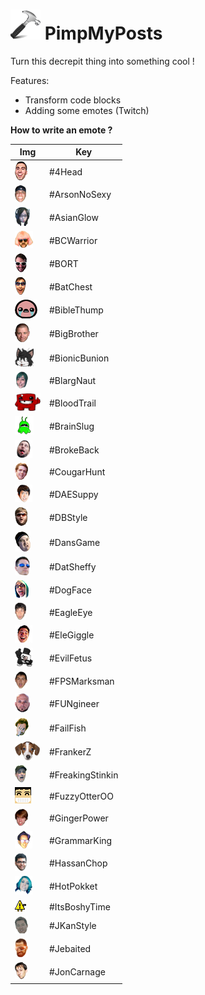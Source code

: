 ![alt tag](img/icon48.png) PimpMyPosts
========

Turn this decrepit thing into something cool !

Features:

- Transform code blocks
- Adding some emotes (Twitch)

**How to write an emote ?**

| Img  | Key |
| ------------- | ------------- |
| ![alt tag](img/emotes/4Head.png) | #4Head | | | ![alt tag](img/emotes/KZassault.png) | #KZassault | | | ![alt tag](img/emotes/SoBayed.png) | #SoBayed |
| ![alt tag](img/emotes/ArsonNoSexy.png) | #ArsonNoSexy | | | ![alt tag](img/emotes/KZcover.png) | #KZcover | | | ![alt tag](img/emotes/SoonerLater.png) | #SoonerLater |
| ![alt tag](img/emotes/AsianGlow.png) | #AsianGlow | | | ![alt tag](img/emotes/KZowl.png) | #KZowl | | | ![alt tag](img/emotes/StoneLightning.png) | #StoneLightning |
| ![alt tag](img/emotes/BCWarrior.png) | #BCWarrior | | | ![alt tag](img/emotes/KZskull.png) | #KZskull | | | ![alt tag](img/emotes/StrawBeary.png) | #StrawBeary |
| ![alt tag](img/emotes/BORT.png) | #BORT | | | ![alt tag](img/emotes/Kappa.png) | #Kappa | | | ![alt tag](img/emotes/SuperVinlin.png) | #SuperVinlin |
| ![alt tag](img/emotes/BatChest.png) | #BatChest | | | ![alt tag](img/emotes/Keepo.png) | #Keepo | | | ![alt tag](img/emotes/SwiftRage.png) | #SwiftRage |
| ![alt tag](img/emotes/BibleThump.png) | #BibleThump | | | ![alt tag](img/emotes/KevinTurtle.png) | #KevinTurtle | | | ![alt tag](img/emotes/TF2John.png) | #TF2John |
| ![alt tag](img/emotes/BigBrother.png) | #BigBrother | | | ![alt tag](img/emotes/Kippa.png) | #Kippa | | | ![alt tag](img/emotes/TehFunrun.png) | #TehFunrun |
| ![alt tag](img/emotes/BionicBunion.png) | #BionicBunion | | | ![alt tag](img/emotes/Kreygasm.png) | #Kreygasm | | | ![alt tag](img/emotes/TheRinger.png) | #TheRinger |
| ![alt tag](img/emotes/BlargNaut.png) | #BlargNaut | | | ![alt tag](img/emotes/MVGame.png) | #MVGame | | | ![alt tag](img/emotes/TheTarFu.png) | #TheTarFu |
| ![alt tag](img/emotes/BloodTrail.png) | #BloodTrail | | | ![alt tag](img/emotes/MrDestructoid.png) | #MrDestructoid | | | ![alt tag](img/emotes/ThunBeast.png) | #ThunBeast |
| ![alt tag](img/emotes/BrainSlug.png) | #BrainSlug | | | ![alt tag](img/emotes/NinjaTroll.png) | #NinjaTroll | | | ![alt tag](img/emotes/TinyFace.png) | #TinyFace |
| ![alt tag](img/emotes/BrokeBack.png) | #BrokeBack | | | ![alt tag](img/emotes/NoNoSpot.png) | #NoNoSpot | | | ![alt tag](img/emotes/TooSpicy.png) | #TooSpicy |
| ![alt tag](img/emotes/CougarHunt.png) | #CougarHunt | | | ![alt tag](img/emotes/OMGScoots.png) | #OMGScoots | | | ![alt tag](img/emotes/TriHard.png) | #TriHard |
| ![alt tag](img/emotes/DAESuppy.png) | #DAESuppy | | | ![alt tag](img/emotes/OneHand.png) | #OneHand | | | ![alt tag](img/emotes/UleetBackup.png) | #UleetBackup |
| ![alt tag](img/emotes/DBStyle.png) | #DBStyle | | | ![alt tag](img/emotes/OpieOP.png) | #OpieOP | | | ![alt tag](img/emotes/UnSane.png) | #UnSane |
| ![alt tag](img/emotes/DansGame.png) | #DansGame | | | ![alt tag](img/emotes/OptimizePrime.png) | #OptimizePrime | | | ![alt tag](img/emotes/UncleNox.png) | #UncleNox |
| ![alt tag](img/emotes/DatSheffy.png) | #DatSheffy | | | ![alt tag](img/emotes/PJSalt.png) | #PJSalt | | | ![alt tag](img/emotes/Volcania.png) | #Volcania |
| ![alt tag](img/emotes/DogFace.png) | #DogFace | | | ![alt tag](img/emotes/PMSTwin.png) | #PMSTwin | | | ![alt tag](img/emotes/WTRuck.png) | #WTRuck |
| ![alt tag](img/emotes/EagleEye.png) | #EagleEye | | | ![alt tag](img/emotes/PanicVis.png) | #PanicVis | | | ![alt tag](img/emotes/WholeWheat.png) | #WholeWheat |
| ![alt tag](img/emotes/EleGiggle.png) | #EleGiggle | | | ![alt tag](img/emotes/PazPazowitz.png) | #PazPazowitz | | | ![alt tag](img/emotes/WinWaker.png) | #WinWaker |
| ![alt tag](img/emotes/EvilFetus.png) | #EvilFetus | | | ![alt tag](img/emotes/PeoplesChamp.png) | #PeoplesChamp | | | ![alt tag](img/emotes/YouWHY.png) | #YouWHY |
| ![alt tag](img/emotes/FPSMarksman.png) | #FPSMarksman | | | ![alt tag](img/emotes/PicoMause.png) | #PicoMause | | | ![alt tag](img/emotes/aneleanele.png) | #aneleanele |
| ![alt tag](img/emotes/FUNgineer.png) | #FUNgineer | | | ![alt tag](img/emotes/PipeHype.png) | #PipeHype | | | ![alt tag](img/emotes/Bar.png) | #:/ |
| ![alt tag](img/emotes/FailFish.png) | #FailFish | | | ![alt tag](img/emotes/PogChamp.png) | #PogChamp | | | ![alt tag](img/emotes/Wink.png) | #;) |
| ![alt tag](img/emotes/FrankerZ.png) | #FrankerZ | | | ![alt tag](img/emotes/Poooound.png) | #Poooound | | | ![alt tag](img/emotes/Cry.png) | #:( |
| ![alt tag](img/emotes/FreakingStinkin.png) | #FreakingStinkin | | | ![alt tag](img/emotes/PunchTrees.png) | #PunchTrees | | | ![alt tag](img/emotes/Cry2.png) | #>( |
| ![alt tag](img/emotes/FuzzyOtterOO.png) | #FuzzyOtterOO | | | ![alt tag](img/emotes/RalpherZ.png) | #RalpherZ | | | ![alt tag](img/emotes/Heart.png) | <3 |
| ![alt tag](img/emotes/GingerPower.png) | #GingerPower | | | ![alt tag](img/emotes/RedCoat.png) | #RedCoat | | | ![alt tag](img/emotes/Chocked.png) | #o_O |
| ![alt tag](img/emotes/GrammarKing.png) | #GrammarKing | | | ![alt tag](img/emotes/ResidentSleeper.png) | #ResidentSleeper | | | ![alt tag](img/emotes/Glasses.png) | #:B |
| ![alt tag](img/emotes/HassanChop.png) | #HassanChop | | | ![alt tag](img/emotes/RitzMitz.png) | #RitzMitz | | | ![alt tag](img/emotes/Tongue.png) | #:p |
| ![alt tag](img/emotes/HotPokket.png) | #HotPokket | | | ![alt tag](img/emotes/SMOrc.png) | #SMOrc | | | ![alt tag](img/emotes/TongueWink.png) | #;p |
| ![alt tag](img/emotes/ItsBoshyTime.png) | #ItsBoshyTime | | | ![alt tag](img/emotes/SMSkull.png) | #SMSkull | | | ![alt tag](img/emotes/Surprised.png) | #:o |
| ![alt tag](img/emotes/JKanStyle.png) | #JKanStyle | | | ![alt tag](img/emotes/SSSsss.png) | #SSSsss | | | ![alt tag](img/emotes/Sleep.png) | #:z |
| ![alt tag](img/emotes/Jebaited.png) | #Jebaited | | | ![alt tag](img/emotes/ShazBotstix.png) | #ShazBotstix | | | ![alt tag](img/emotes/Smile.png) | #:) |
| ![alt tag](img/emotes/JonCarnage.png) | #JonCarnage | | ![alt tag](img/emotes/Laught.png) | #:D |
